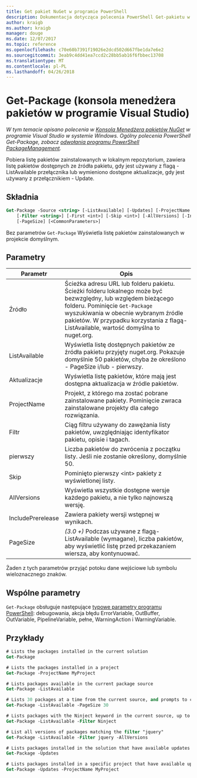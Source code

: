 ```yaml
---
title: Get pakiet NuGet w programie PowerShell
description: Dokumentacja dotycząca polecenia PowerShell Get-pakietu w konsoli Menedżera pakietów NuGet w programie Visual Studio.
author: kraigb
ms.author: kraigb
manager: douge
ms.date: 12/07/2017
ms.topic: reference
ms.openlocfilehash: c70e60b7391f19026e2dcd502d667fbe1da7e6e2
ms.sourcegitcommit: 3eab9c4dd41ea7ccd2c28bb5ab16f6fbbec13708
ms.translationtype: MT
ms.contentlocale: pl-PL
ms.lasthandoff: 04/26/2018
---
```

# <a name="get-package-package-manager-console-in-visual-studio"></a>Get-Package (konsola menedżera pakietów w programie Visual Studio)

*W tym temacie opisano polecenia w [Konsola Menedżera pakietów NuGet](package-manager-console.md) w programie Visual Studio w systemie Windows. Ogólny polecenia PowerShell Get-Package, zobacz [odwołania programu PowerShell PackageManagement](/powershell/module/packagemanagement/?view=powershell-6).*

Pobiera listę pakietów zainstalowanych w lokalnym repozytorium, zawiera listę pakietów dostępnych ze źródła pakietu, gdy jest używany z flagą - ListAvailable przełącznika lub wymieniono dostępne aktualizacje, gdy jest używany z przełącznikiem - Update.

## <a name="syntax"></a>Składnia

```ps
Get-Package -Source <string> [-ListAvailable] [-Updates] [-ProjectName <string>]
    [-Filter <string>] [-First <int>] [-Skip <int>] [-AllVersions] [-IncludePrerelease]
    [-PageSize] [<CommonParameters>]
```

Bez parametrów `Get-Package` Wyświetla listę pakietów zainstalowanych w projekcie domyślnym.

## <a name="parameters"></a>Parametry

| Parametr | Opis |
| --- | --- |
| Źródło | Ścieżka adresu URL lub folderu pakietu. Ścieżki folderu lokalnego może być bezwzględny, lub względem bieżącego folderu. Pominięcie `Get-Package` wyszukiwania w obecnie wybranym źródle pakietów. W przypadku korzystania z flagą-ListAvailable, wartość domyślna to nuget.org. |
| ListAvailable | Wyświetla listę dostępnych pakietów ze źródła pakietu przyjęty nuget.org. Pokazuje domyślnie 50 pakietów, chyba że określono - PageSize i/lub - pierwszy. |
| Aktualizacje | Wyświetla listę pakietów, które mają jest dostępna aktualizacja w źródle pakietów. |
| ProjectName | Projekt, z którego ma zostać pobrane zainstalowane pakiety. Pominięcie zwraca zainstalowane projekty dla całego rozwiązania. |
| Filtr | Ciąg filtru używany do zawężania listy pakietów, uwzględniając identyfikator pakietu, opisie i tagach. |
| pierwszy | Liczba pakietów do zwrócenia z początku listy. Jeśli nie zostanie określony, domyślnie 50. |
| Skip | Pominięto pierwszy &lt;int&gt; pakiety z wyświetlonej listy.  |
| AllVersions | Wyświetla wszystkie dostępne wersje każdego pakietu, a nie tylko najnowszą wersję. |
| IncludePrerelease | Zawiera pakiety wersji wstępnej w wynikach. |
| PageSize | *(3.0 +)*  Podczas używane z flagą-ListAvailable (wymagane), liczba pakietów, aby wyświetlić listę przed przekazaniem wiersza, aby kontynuować. |

Żaden z tych parametrów przyjąć potoku dane wejściowe lub symbolu wieloznacznego znaków.

## <a name="common-parameters"></a>Wspólne parametry

`Get-Package` obsługuje następujące [typowe parametry programu PowerShell](http://go.microsoft.com/fwlink/?LinkID=113216): debugowania, akcja błędu ErrorVariable, OutBuffer, OutVariable, PipelineVariable, pełne, WarningAction i WarningVariable.

## <a name="examples"></a>Przykłady

```ps
# Lists the packages installed in the current solution
Get-Package

# Lists the packages installed in a project
Get-Package -ProjectName MyProject

# Lists packages available in the current package source
Get-Package -ListAvailable

# Lists 30 packages at a time from the current source, and prompts to continue if more are available
Get-Package -ListAvailable -PageSize 30

# Lists packages with the Ninject keyword in the current source, up to 50
Get-Package -ListAvailable -Filter Ninject

# List all versions of packages matching the filter "jquery"
Get-Package -ListAvailable -Filter jquery -AllVersions

# Lists packages installed in the solution that have available updates
Get-Package -Updates

# Lists packages installed in a specific project that have available updates
Get-Package -Updates -ProjectName MyProject
```
